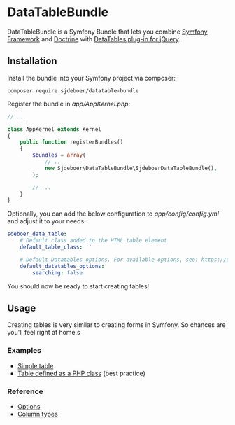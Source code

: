 DataTableBundle
===============

DataTableBundle is a Symfony Bundle that lets you combine [Symfony Framework](https://symsfony.com/) and [Doctrine](http://www.doctrine-project.org/) with [DataTables plug-in for jQuery](https://github.com/DataTables/DataTables).

Installation
------------

Install the bundle into your Symfony project via composer:

`composer require sjdeboer/datatable-bundle`

Register the bundle in _app/AppKernel.php_:

```php
// ...

class AppKernel extends Kernel
{
    public function registerBundles()
    {
        $bundles = array(
            // ...
            new Sjdeboer\DataTableBundle\SjdeboerDataTableBundle(),
        );

        // ...
    }
}
```

Optionally, you can add the below configuration to _app/config/config.yml_ and adjust it to your needs.

```yaml
sdeboer_data_table:
    # Default class added to the HTML table element
    default_table_class: ''

    # Default Datatables options. For available options, see: https://datatables.net/reference/option/
    default_datatables_options:
        searching: false
```

You should now be ready to start creating tables!

Usage
-----

Creating tables is very similar to creating forms in Symfony. So chances are you'll feel right at home.s

### Examples

* [Simple table](Docs/Examples/example-simple.md)
* [Table defined as a PHP class](Docs/Examples/example-class.md) (best practice)

### Reference

* [Options](Docs/options.md)
* [Column types](Docs/column-types.md)
